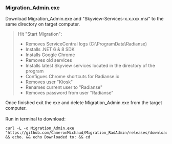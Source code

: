 ### Migration_Admin.exe  

Download Migration_Admin.exe and "Skyview-Services-x.x.xxx.msi" to the same directory on target computer.  
  
> Hit "Start Migration":
>
> - Removes ServiceCentral logs (C:\ProgramData\Radianse)
> - Installs .NET 6 & 8 SDK  
> - Installs Google Chrome  
> - Removes old services  
> - Installs latest Skyview services located in the directory of the program  
> - Configues Chrome shortcuts for Radianse.io 
> - Removes user "Kiosk"  
> - Renames current user to "Radianse"  
> - Removes password from user "Radianse"  

Once finished exit the exe and delete Migration_Admin.exe from the target computer.  
<br>
Run in terminal to download:
```
curl -L -o Migration_Admin.exe "https://github.com/CameronMichaud/Migration_RadAdmin/releases/download/v14/Migration_Admin.exe" && echo. && echo Downloaded to: && cd
```
